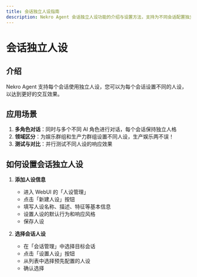 ```yaml
---
title: 会话独立人设指南
description: Nekro Agent 会话独立人设功能的介绍与设置方法，支持为不同会话配置独立的 AI 人格角色
---
```


# 会话独立人设

## 介绍

Nekro Agent 支持每个会话使用独立人设，您可以为每个会话设置不同的人设，以达到更好的交互效果。

## 应用场景

1. **多角色对话**：同时与多个不同 AI 角色进行对话，每个会话保持独立人格
2. **领域区分**：为娱乐群组和生产力群组设置不同人设，生产娱乐两不误！
3. **测试与对比**：并行测试不同人设的响应效果

## 如何设置会话独立人设

1. **添加人设信息**

   - 进入 WebUI 的「人设管理」
   - 点击「新建人设」按钮
   - 填写人设名称、描述、特征等基本信息
   - 设置人设的默认行为和响应风格
   - 保存人设

2. **选择会话人设**

   - 在「会话管理」中选择目标会话
   - 点击「设置人设」按钮
   - 从列表中选择预先配置的人设
   - 确认选择
